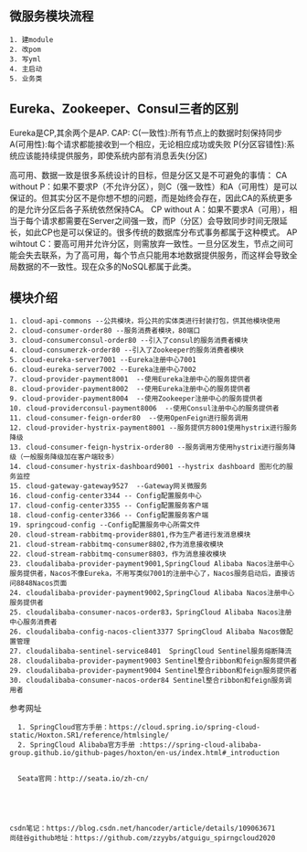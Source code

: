 ## 微服务模块流程
    1. 建module
    2. 改pom
    3. 写yml
    4. 主启动
    5. 业务类

## Eureka、Zookeeper、Consul三者的区别
   Eureka是CP,其余两个是AP.
   CAP:
   C(一致性):所有节点上的数据时刻保持同步
   A(可用性):每个请求都能接收到一个相应，无论相应成功或失败
   P(分区容错性):系统应该能持续提供服务，即使系统内部有消息丢失(分区)

高可用、数据一致是很多系统设计的目标，但是分区又是不可避免的事情：
CA without P：如果不要求P（不允许分区），则C（强一致性）和A（可用性）是可以保证的。但其实分区不是你想不想的问题，而是始终会存在，因此CA的系统更多的是允许分区后各子系统依然保持CA。
CP without A：如果不要求A（可用），相当于每个请求都需要在Server之间强一致，而P（分区）会导致同步时间无限延长，如此CP也是可以保证的。很多传统的数据库分布式事务都属于这种模式。
AP wihtout C：要高可用并允许分区，则需放弃一致性。一旦分区发生，节点之间可能会失去联系，为了高可用，每个节点只能用本地数据提供服务，而这样会导致全局数据的不一致性。现在众多的NoSQL都属于此类。

    
    
## 模块介绍
    1. cloud-api-commons --公共模块，将公共的实体类进行封装打包，供其他模块使用
    2. cloud-consumer-order80 --服务消费者模块，80端口
    3. cloud-consumerconsul-order80 --引入了consul的服务消费者模块
    4. cloud-consumerzk-order80 --引入了Zookeeper的服务消费者模块
    5. cloud-eureka-server7001 --Eureka注册中心7001
    6. cloud-eureka-server7002 --Eureka注册中心7002
    7. cloud-provider-payment8001  --使用Eureka注册中心的服务提供者
    8. cloud-provider-payment8002  --使用Eureka注册中心的服务提供者
    9. cloud-provider-payment8004  --使用Zookeeper注册中心的服务提供者
    10. cloud-providerconsul-payment8006  --使用Consul注册中心的服务提供者
    11. cloud-consumer-feign-order80  --使用OpenFeign进行服务调用
    12. cloud-provider-hystrix-payment8001 --服务提供方8001使用hystrix进行服务降级
    13. cloud-consumer-feign-hystrix-order80 --服务调用方使用hystrix进行服务降级（一般服务降级加在客户端较多）
    14. cloud-consumer-hystrix-dashboard9001 --hystrix dashboard 图形化的服务监控
    15. cloud-gateway-gateway9527  --Gateway网关微服务
    16. cloud-config-center3344 -- Config配置服务中心
    17. cloud-config-center3355 -- Config配置服务客户端
    18. cloud-config-center3366 -- Config配置服务客户端
    19. springcoud-config --Config配置服务中心所需文件
    20. cloud-stream-rabbitmq-provider8801,作为生产者进行发消息模块
    21. cloud-stream-rabbitmq-consumer8802,作为消息接收模块
    22. cloud-stream-rabbitmq-consumer8803，作为消息接收模块
    23. cloudalibaba-provider-payment9001,SpringCloud Alibaba Nacos注册中心服务提供者，Nacos不像Eureka，不用写类似7001的注册中心了，Nacos服务启动后，直接访问8848Nacos页面
    24. cloudalibaba-provider-payment9002,SpringCloud Alibaba Nacos注册中心服务提供者
    25. cloudalibaba-consumer-nacos-order83，SpringCloud Alibaba Nacos注册中心服务消费者
    26. cloudalibaba-config-nacos-client3377 SpringCloud Alibaba Nacos做配置管理
    27. cloudalibaba-sentinel-service8401  SpringCloud Sentinel服务熔断降流
    28. cloudalibaba-provider-payment9003 Sentinel整合ribbon和feign服务提供者
    29. cloudalibaba-provider-payment9004 Sentinel整合ribbon和feign服务提供者
    30. cloudalibaba-consumer-nacos-order84 Sentinel整合ribbon和feign服务调用者
    
    
    
参考网址

      1. SpringCloud官方手册：https://cloud.spring.io/spring-cloud-static/Hoxton.SR1/reference/htmlsingle/ 
      2. SpringCloud Alibaba官方手册 :https://spring-cloud-alibaba-group.github.io/github-pages/hoxton/en-us/index.html#_introduction
      
      
      Seata官网：http://seata.io/zh-cn/
      
 
    
    
    
    csdn笔记：https://blog.csdn.net/hancoder/article/details/109063671
    尚硅谷github地址：https://github.com/zzyybs/atguigu_spirngcloud2020
    
